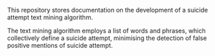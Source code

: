 This repository stores documentation on the development of a suicide attempt text mining algorithm. 

The text mining algorithm employs a list of words and phrases, which collectively define a suicide attempt, minimising the detection of false positive mentions of suicide attempt. 

